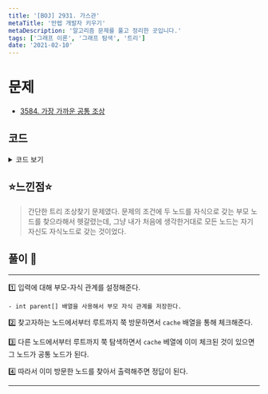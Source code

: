 ```yaml
---
title: '[BOJ] 2931. 가스관'
metaTitle: '만렙 개발자 키우기'
metaDescription: '알고리즘 문제를 풀고 정리한 곳입니다.'
tags: ['그래프 이론', '그래프 탐색', '트리']
date: '2021-02-10'
---
```


# 문제

- [3584. 가장 가까운 공통 조상](https://www.acmicpc.net/problem/3584)

## 코드

<details><summary> 코드 보기 </summary>

```java
import java.io.BufferedReader;
import java.io.IOException;
import java.io.InputStreamReader;
import java.util.Arrays;
import java.util.StringTokenizer;

public class Q3584 {
    static int n, parent[];
    static boolean cache[];
    public static void main(String[] args) throws IOException {
        BufferedReader br = new BufferedReader(new InputStreamReader(System.in));
        StringTokenizer st = new StringTokenizer(br.readLine());
        int tc = Integer.parseInt(st.nextToken());
        while(tc-- >0){
            n = Integer.parseInt(br.readLine());
            parent = new int[n + 1]; Arrays.fill(parent, -1);
            cache = new boolean[n + 1]; Arrays.fill(cache, false);
            for (int i = 0; i < n - 1; i++) {
                st = new StringTokenizer(br.readLine());
                int p = Integer.parseInt(st.nextToken());
                int c = Integer.parseInt(st.nextToken());
                parent[c] = p;
            }
            st = new StringTokenizer(br.readLine());
            int a = Integer.parseInt(st.nextToken());
            int b = Integer.parseInt(st.nextToken());
            System.out.println(getRoot(a, b));
        }
    }

    private static int getRoot(int a, int b) {
        cache[a] = true;
        while(parent[a] != -1) {
            a = parent[a];
            cache[a] = true;
        }
        while(parent[b] != -1){
            if(cache[b]) return b;
            b = parent[b];
        }
        return a;
    }
}
/*
1
3
1 2
3 1
3 2
*/
```

</details>

## ⭐️느낀점⭐️

> 간단한 트리 조상찾기 문제였다. 문제의 조건에 두 노드를 자식으로 갖는 부모 노드를 찾으라해서 헷갈렸는데, 그냥 내가 처음에 생각한거대로 모든 노드는 자기 자신도 자식노드로 갖는 것이었다.

## 풀이 📣

<hr/>
1️⃣ 입력에 대해 부모-자식 관계를 설정해준다.

    - int parent[] 배열을 사용해서 부모 자식 관계를 저장한다.

2️⃣ 찾고자하는 노드에서부터 루트까지 쭉 방문하면서 `cache` 배열을 통해 체크해준다.

3️⃣ 다른 노드에서부터 루트까지 쭉 탐색하면서 `cache` 베열에 이미 체크된 것이 있으면 그 노드가 공통 노드가 된다.

4️⃣ 따라서 이미 방문한 노드를 찾아서 출력해주면 정답이 된다.

<hr/>
